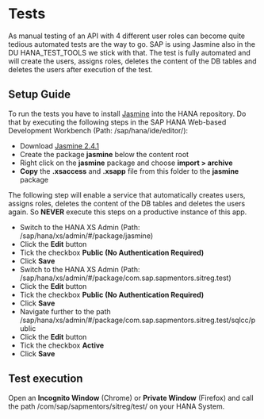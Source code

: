 # Tests

As manual testing of an API with 4 different user roles can become quite tedious automated tests are the way to go. SAP is using Jasmine also in the DU HANA_TEST_TOOLS we stick with that. The test is fully automated and will create the users, assigns roles, deletes the content of the DB tables and deletes the users after execution of the test.

## Setup Guide

To run the tests you have to install [Jasmine](https://jasmine.github.io/) into the HANA repository. Do that by executing the following steps in the SAP HANA Web-based Development Workbench (Path: /sap/hana/ide/editor/):

* Download [Jasmine 2.4.1](https://github.com/jasmine/jasmine/releases/download/v2.4.1/jasmine-standalone-2.4.1.zip)
* Create the package **jasmine** below the content root
* Right click on the **jasmine** package and choose **import > archive**
* **Copy** the **.xsaccess** and **.xsapp** file from this folder to the **jasmine** package

The following step will enable a service that automatically creates users, assigns roles, deletes the content of the DB tables and deletes the users again. So **NEVER** execute this steps on a productive instance of this app.

* Switch to the HANA XS Admin (Path: /sap/hana/xs/admin/#/package/jasmine)
* Click the **Edit** button
* Tick the checkbox **Public (No Authentication Required)**
* Click **Save** 
* Switch to the HANA XS Admin (Path: /sap/hana/xs/admin/#/package/com.sap.sapmentors.sitreg.test)
* Click the **Edit** button
* Tick the checkbox **Public (No Authentication Required)**
* Click **Save** 
* Navigate further to the path /sap/hana/xs/admin/#/package/com.sap.sapmentors.sitreg.test/sqlcc/public
* Click the **Edit** button
* Tick the checkbox **Active**
* Click **Save**

## Test execution

Open an **Incognito Window** (Chrome) or **Private Window** (Firefox) and call the path /com/sap/sapmentors/sitreg/test/ on your HANA System.